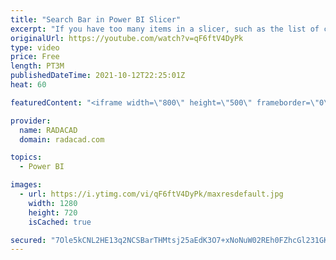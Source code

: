 ```yaml
---
title: "Search Bar in Power BI Slicer"
excerpt: "If you have too many items in a slicer, such as the list of customer names, or product names, then finding one amongst the list takes time, unless you enable the search. Fortunately, the search is there for you, you just need to enable it, In this very short article and video, I’ll explain where it is"
originalUrl: https://youtube.com/watch?v=qF6ftV4DyPk
type: video
price: Free
length: PT3M
publishedDateTime: 2021-10-12T22:25:01Z
heat: 60

featuredContent: "<iframe width=\"800\" height=\"500\" frameborder=\"0\" src=\"https://www.youtube.com/embed/qF6ftV4DyPk\" allow=\"accelerometer; autoplay; encrypted-media; gyroscope; picture-in-picture\" allowfullscreen></iframe>"

provider:
  name: RADACAD
  domain: radacad.com

topics:
  - Power BI

images:
  - url: https://i.ytimg.com/vi/qF6ftV4DyPk/maxresdefault.jpg
    width: 1280
    height: 720
    isCached: true

secured: "7Ole5kCNL2HE13q2NCSBarTHMtsj25aEdK3O7+xNoNuW02REh0FZhcGl231GKDOKCZTQXkFWpzS36DlT1YqEDipoO/cd8G4Mx+Xnrf83dftDuxskTtFI4TbtvfsAJ66XmEIAj3ZnuU+7Aypw8oa3FXdRPsTXWEjS0lVK7tGTxfXnTZxAHBy5uXJGxjK8hHc+kcwACRFxY96nk4fKVkwFROT0aBn5/zdhjMg9/GickEyuSsFw34hXenqeEPaxDCPs2tRznyKg3xpG+05xC0s3dBpJ15Txue+mVYTzbJmebOO/QGynIWD8DBrRxy6c4Ych9R+9xcfYmldG+QwHDBpWPMAYaeiJVR60XGherTEUUXFsTK1Y4rWh++84YEbEGJSJvvfSDjJkCCi6S3R/sqP6w/FaEJ5aiJBxKuNfLwnnsIA=;WuEeGYOgb54oY59a7neITA=="
---
```


